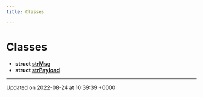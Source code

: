 ```yaml
---
title: Classes

---
```


# Classes




* **struct [strMsg](/Node/Classes/structstr_msg/)** 
* **struct [strPayload](/Node/Classes/structstr_payload/)** 



-------------------------------

Updated on 2022-08-24 at 10:39:39 +0000
